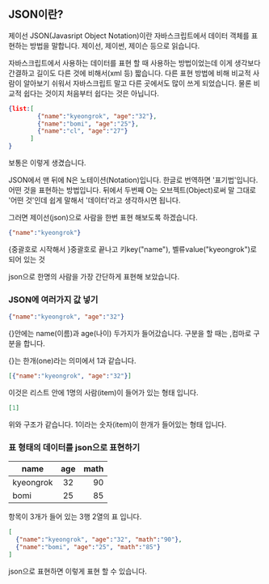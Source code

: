 ## JSON이란?
제이선 JSON(Javasript Object Notation)이란 자바스크립트에서 데이터 객체를 표현하는 방법을 말합니다. 제이선, 제이썬, 제이슨 등으로 읽습니다.

자바스크립트에서 사용하는 데이터를 표현 할 때 사용하는 방법이었는데 이게 생각보다 간결하고 길이도 다른 것에 비해서(xml 등) 짧습니다. 다른 표현 방법에 비해 비교적 사람이 알아보기 쉬워서 자바스크립트 말고 다른 곳에서도 많이 쓰게 되었습니다. 물론 비교적 쉽다는 것이지 처음부터 쉽다는 것은 아닙니다.

```json
{list:[
        {"name":"kyeongrok", "age":"32"},
        {"name":"bomi", "age":"25"},
        {"name":"cl", "age":"27"}
      ]
}
```
보통은 이렇게 생겼습니다.

JSON에서 맨 뒤에 N은 노테이션(Notation)입니다. 한글로 번역하면 '표기법'입니다. 어떤 것을 표현하는 방법입니다. 뒤에서 두번째 O는 오브젝트(Object)로써 말 그대로 '어떤 것'인데 쉽게 말해서 '데이터'라고 생각하시면 됩니다.

그러면 제이선(json)으로 사람을 한번 표현 해보도록 하겠습니다.

```json
{"name":"kyeongrok"}
```
{중괄호로 시작해서 }중괄호로 끝나고
키key("name"), 벨류value("kyeongrok")로 되어 있는 것

json으로 한명의 사람을 가장 간단하게 표현해 보았습니다.

### JSON에 여러가지 값 넣기
```json
{"name":"kyeongrok", "age":"32"}
```


{}안에는 name(이름)과 age(나이) 두가지가 들어갔습니다. 구분을 할 때는 ,컴마로 구분을 합니다.

{}는 한개(one)라는 의미에서 1과 같습니다.

```json
[{"name":"kyeongrok", "age":"32"}]
```
이것은 리스트 안에 1명의 사람(item)이 들어가 있는 형태 입니다.

```json
[1]
```
위와 구조가 같습니다. 1이라는 숫자(item)이 한개가 들어있는 형태 입니다.


### 표 형태의 데이터를 json으로 표현하기
| name        | age       | math  |
| ----------- |:--------:| -----:|
| kyeongrok   | 32      | 90 |
| bomi        | 25      | 85 |

항목이 3개가 들어 있는 3행 2열의 표 입니다.

```json
[
  {"name":"kyeongrok", "age":"32", "math":"90"},
  {"name":"bomi", "age":"25", "math":"85"}
]
```
json으로 표현하면 이렇게 표현 할 수 있습니다.
